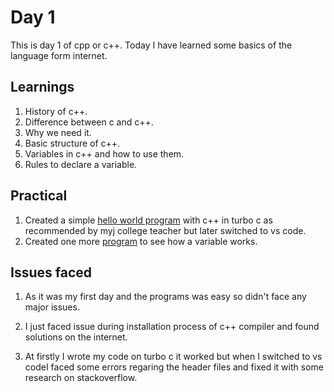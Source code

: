 # Day 1

This is day 1 of cpp or c++. Today I have learned some basics of the language form internet.

## Learnings

1.  History of c++.
1.  Difference between c and c++.
1.  Why we need it.
1.  Basic structure of c++.
1.  Variables in c++ and how to use them.
1.  Rules to declare a variable.

## Practical

1. Created a simple [hello world program](https://github.com/imganpat/30DaysOfCpp/blob/main/Day%2001/first.cpp) with c++ in turbo c as recommended by myj college teacher but later switched to vs code.
1. Created one more [program](https://github.com/imganpat/30DaysOfCpp/blob/main/Day%2001/variable.cpp) to see how a variable works.

## Issues faced

1. As it was my first day and the programs was easy so didn't face any major issues.

1. I just faced issue during installation process of c++ compiler and found solutions on the internet.

1. At firstly I wrote my code on turbo c it worked but when I switched to vs codeI faced some errors regaring the header files and fixed it with some research on stackoverflow.
